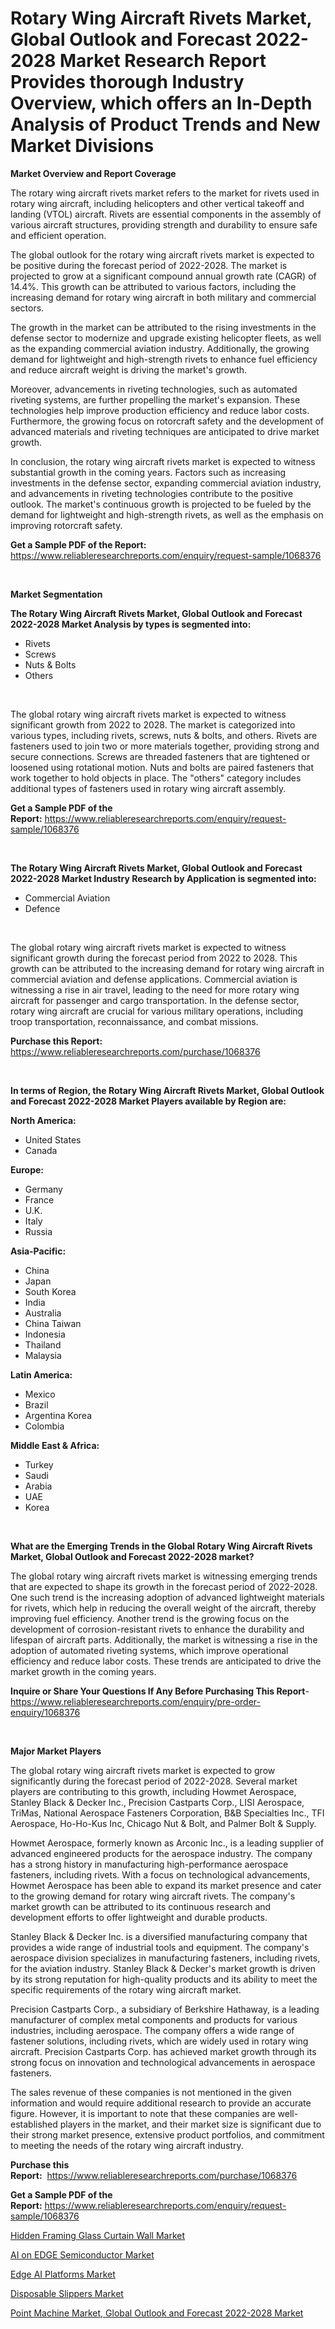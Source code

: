 <p><h1>Rotary Wing Aircraft Rivets Market, Global Outlook and Forecast 2022-2028 Market Research Report Provides thorough Industry Overview, which offers an In-Depth Analysis of Product Trends and New Market Divisions</h1></p><p><strong>Market Overview and Report Coverage</strong></p>
<p><p>The rotary wing aircraft rivets market refers to the market for rivets used in rotary wing aircraft, including helicopters and other vertical takeoff and landing (VTOL) aircraft. Rivets are essential components in the assembly of various aircraft structures, providing strength and durability to ensure safe and efficient operation.</p><p>The global outlook for the rotary wing aircraft rivets market is expected to be positive during the forecast period of 2022-2028. The market is projected to grow at a significant compound annual growth rate (CAGR) of 14.4%. This growth can be attributed to various factors, including the increasing demand for rotary wing aircraft in both military and commercial sectors.</p><p>The growth in the market can be attributed to the rising investments in the defense sector to modernize and upgrade existing helicopter fleets, as well as the expanding commercial aviation industry. Additionally, the growing demand for lightweight and high-strength rivets to enhance fuel efficiency and reduce aircraft weight is driving the market's growth.</p><p>Moreover, advancements in riveting technologies, such as automated riveting systems, are further propelling the market's expansion. These technologies help improve production efficiency and reduce labor costs. Furthermore, the growing focus on rotorcraft safety and the development of advanced materials and riveting techniques are anticipated to drive market growth.</p><p>In conclusion, the rotary wing aircraft rivets market is expected to witness substantial growth in the coming years. Factors such as increasing investments in the defense sector, expanding commercial aviation industry, and advancements in riveting technologies contribute to the positive outlook. The market's continuous growth is projected to be fueled by the demand for lightweight and high-strength rivets, as well as the emphasis on improving rotorcraft safety.</p></p>
<p><strong>Get a Sample PDF of the Report:</strong> <a href="https://www.reliableresearchreports.com/enquiry/request-sample/1068376">https://www.reliableresearchreports.com/enquiry/request-sample/1068376</a></p>
<p>&nbsp;</p>
<p><strong>Market Segmentation</strong></p>
<p><strong>The Rotary Wing Aircraft Rivets Market, Global Outlook and Forecast 2022-2028 Market Analysis by types is segmented into:</strong></p>
<p><ul><li>Rivets</li><li>Screws</li><li>Nuts & Bolts</li><li>Others</li></ul></p>
<p>&nbsp;</p>
<p><p>The global rotary wing aircraft rivets market is expected to witness significant growth from 2022 to 2028. The market is categorized into various types, including rivets, screws, nuts & bolts, and others. Rivets are fasteners used to join two or more materials together, providing strong and secure connections. Screws are threaded fasteners that are tightened or loosened using rotational motion. Nuts and bolts are paired fasteners that work together to hold objects in place. The "others" category includes additional types of fasteners used in rotary wing aircraft assembly.</p></p>
<p><strong>Get a Sample PDF of the Report:</strong>&nbsp;<a href="https://www.reliableresearchreports.com/enquiry/request-sample/1068376">https://www.reliableresearchreports.com/enquiry/request-sample/1068376</a></p>
<p>&nbsp;</p>
<p><strong>The Rotary Wing Aircraft Rivets Market, Global Outlook and Forecast 2022-2028 Market Industry Research by Application is segmented into:</strong></p>
<p><ul><li>Commercial Aviation</li><li>Defence</li></ul></p>
<p>&nbsp;</p>
<p><p>The global rotary wing aircraft rivets market is expected to witness significant growth during the forecast period from 2022 to 2028. This growth can be attributed to the increasing demand for rotary wing aircraft in commercial aviation and defense applications. Commercial aviation is witnessing a rise in air travel, leading to the need for more rotary wing aircraft for passenger and cargo transportation. In the defense sector, rotary wing aircraft are crucial for various military operations, including troop transportation, reconnaissance, and combat missions.</p></p>
<p><strong>Purchase this Report:</strong>&nbsp; <a href="https://www.reliableresearchreports.com/purchase/1068376">https://www.reliableresearchreports.com/purchase/1068376</a></p>
<p>&nbsp;</p>
<p><strong>In terms of Region, the Rotary Wing Aircraft Rivets Market, Global Outlook and Forecast 2022-2028 Market Players available by Region are:</strong></p>
<p>
    <p> <strong> North America: </strong>
        <ul>
            <li>United States</li>
            <li>Canada</li>
        </ul>
        </p> 
    <p> <strong> Europe: </strong>
        <ul>
            <li>Germany</li>
            <li>France</li>
            <li>U.K.</li>
            <li>Italy</li>
            <li>Russia</li>
        </ul>
        </p> 
    <p> <strong> Asia-Pacific: </strong>
        <ul>
            <li>China</li>
            <li>Japan</li>
            <li>South Korea</li>
            <li>India</li>
            <li>Australia</li>
            <li>China Taiwan</li>
            <li>Indonesia</li>
            <li>Thailand</li>
            <li>Malaysia</li>
        </ul>
        </p> 
    <p> <strong> Latin America: </strong>
        <ul>
            <li>Mexico</li>
            <li>Brazil</li>
            <li>Argentina Korea</li>
            <li>Colombia</li>
        </ul>
        </p> 
    <p> <strong> Middle East & Africa: </strong>
        <ul>
            <li>Turkey</li>
            <li>Saudi</li>
            <li>Arabia</li>
            <li>UAE</li>
            <li>Korea</li>
        </ul>
    </p>
    </p>
<p>&nbsp;</p>
<p><strong>What are the Emerging Trends in the Global Rotary Wing Aircraft Rivets Market, Global Outlook and Forecast 2022-2028 market?</strong></p>
<p><p>The global rotary wing aircraft rivets market is witnessing emerging trends that are expected to shape its growth in the forecast period of 2022-2028. One such trend is the increasing adoption of advanced lightweight materials for rivets, which help in reducing the overall weight of the aircraft, thereby improving fuel efficiency. Another trend is the growing focus on the development of corrosion-resistant rivets to enhance the durability and lifespan of aircraft parts. Additionally, the market is witnessing a rise in the adoption of automated riveting systems, which improve operational efficiency and reduce labor costs. These trends are anticipated to drive the market growth in the coming years.</p></p>
<p><strong>Inquire or Share Your Questions If Any Before Purchasing This Report</strong>- <a href="https://www.reliableresearchreports.com/enquiry/pre-order-enquiry/1068376">https://www.reliableresearchreports.com/enquiry/pre-order-enquiry/1068376</a></p>
<p>&nbsp;</p>
<p><strong>Major Market Players</strong></p>
<p><p>The global rotary wing aircraft rivets market is expected to grow significantly during the forecast period of 2022-2028. Several market players are contributing to this growth, including Howmet Aerospace, Stanley Black & Decker Inc., Precision Castparts Corp., LISI Aerospace, TriMas, National Aerospace Fasteners Corporation, B&B Specialties Inc., TFI Aerospace, Ho-Ho-Kus Inc, Chicago Nut & Bolt, and Palmer Bolt & Supply.</p><p>Howmet Aerospace, formerly known as Arconic Inc., is a leading supplier of advanced engineered products for the aerospace industry. The company has a strong history in manufacturing high-performance aerospace fasteners, including rivets. With a focus on technological advancements, Howmet Aerospace has been able to expand its market presence and cater to the growing demand for rotary wing aircraft rivets. The company's market growth can be attributed to its continuous research and development efforts to offer lightweight and durable products.</p><p>Stanley Black & Decker Inc. is a diversified manufacturing company that provides a wide range of industrial tools and equipment. The company's aerospace division specializes in manufacturing fasteners, including rivets, for the aviation industry. Stanley Black & Decker's market growth is driven by its strong reputation for high-quality products and its ability to meet the specific requirements of the rotary wing aircraft market.</p><p>Precision Castparts Corp., a subsidiary of Berkshire Hathaway, is a leading manufacturer of complex metal components and products for various industries, including aerospace. The company offers a wide range of fastener solutions, including rivets, which are widely used in rotary wing aircraft. Precision Castparts Corp. has achieved market growth through its strong focus on innovation and technological advancements in aerospace fasteners.</p><p>The sales revenue of these companies is not mentioned in the given information and would require additional research to provide an accurate figure. However, it is important to note that these companies are well-established players in the market, and their market size is significant due to their strong market presence, extensive product portfolios, and commitment to meeting the needs of the rotary wing aircraft industry.</p></p>
<p><strong>Purchase this Report:</strong>&nbsp;&nbsp;<a href="https://www.reliableresearchreports.com/purchase/1068376">https://www.reliableresearchreports.com/purchase/1068376</a></p>
<p></p>
<p><strong>Get a Sample PDF of the Report:</strong>&nbsp;<a href="https://www.reliableresearchreports.com/enquiry/request-sample/1068376">https://www.reliableresearchreports.com/enquiry/request-sample/1068376</a></p>
<p><p><a href="https://issuu.com/reportprime-2/docs/hidden-framing-glass-curtain-wall-market-size-2030?fr=xKAE9_zU1NQ">Hidden Framing Glass Curtain Wall Market</a></p><p><a href="https://www.reportprime.com/ai-on-edge-semiconductor-r3136">AI on EDGE Semiconductor Market</a></p><p><a href="https://www.reportprime.com/edge-ai-platforms-r7035">Edge AI Platforms Market</a></p><p><a href="https://www.linkedin.com/pulse/disposable-slippers-market-challenges-opportunities-growth-drivers-lmtnf/">Disposable Slippers Market</a></p><p><a href="https://github.com/RichRobinson5/Market-Research-Report-List-1/blob/main/point-machine-market-global-outlook-and-forecast-2022-2028-market.md">Point Machine Market, Global Outlook and Forecast 2022-2028 Market</a></p></p>